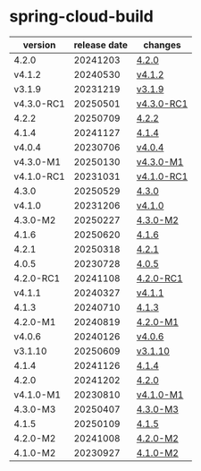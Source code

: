 # spring-cloud-build	


|version|release date|changes|
|---|---|---|
|4.2.0|20241203|[4.2.0](./4.2.0-20241203.md)|
|v4.1.2|20240530|[v4.1.2](./v4.1.2-20240530.md)|
|v3.1.9|20231219|[v3.1.9](./v3.1.9-20231219.md)|
|v4.3.0-RC1|20250501|[v4.3.0-RC1](./v4.3.0-RC1-20250501.md)|
|4.2.2|20250709|[4.2.2](./4.2.2-20250709.md)|
|4.1.4|20241127|[4.1.4](./4.1.4-20241127.md)|
|v4.0.4|20230706|[v4.0.4](./v4.0.4-20230706.md)|
|v4.3.0-M1|20250130|[v4.3.0-M1](./v4.3.0-M1-20250130.md)|
|v4.1.0-RC1|20231031|[v4.1.0-RC1](./v4.1.0-RC1-20231031.md)|
|4.3.0|20250529|[4.3.0](./4.3.0-20250529.md)|
|v4.1.0|20231206|[v4.1.0](./v4.1.0-20231206.md)|
|4.3.0-M2|20250227|[4.3.0-M2](./4.3.0-M2-20250227.md)|
|4.1.6|20250620|[4.1.6](./4.1.6-20250620.md)|
|4.2.1|20250318|[4.2.1](./4.2.1-20250318.md)|
|4.0.5|20230728|[4.0.5](./4.0.5-20230728.md)|
|4.2.0-RC1|20241108|[4.2.0-RC1](./4.2.0-RC1-20241108.md)|
|v4.1.1|20240327|[v4.1.1](./v4.1.1-20240327.md)|
|4.1.3|20240710|[4.1.3](./4.1.3-20240710.md)|
|4.2.0-M1|20240819|[4.2.0-M1](./4.2.0-M1-20240819.md)|
|v4.0.6|20240126|[v4.0.6](./v4.0.6-20240126.md)|
|v3.1.10|20250609|[v3.1.10](./v3.1.10-20250609.md)|
|4.1.4|20241126|[4.1.4](./4.1.4-20241126.md)|
|4.2.0|20241202|[4.2.0](./4.2.0-20241202.md)|
|v4.1.0-M1|20230810|[v4.1.0-M1](./v4.1.0-M1-20230810.md)|
|4.3.0-M3|20250407|[4.3.0-M3](./4.3.0-M3-20250407.md)|
|4.1.5|20250109|[4.1.5](./4.1.5-20250109.md)|
|4.2.0-M2|20241008|[4.2.0-M2](./4.2.0-M2-20241008.md)|
|4.1.0-M2|20230927|[4.1.0-M2](./4.1.0-M2-20230927.md)|
